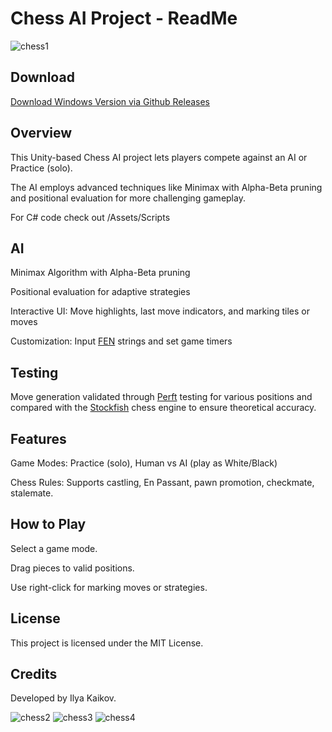 # Chess AI Project - ReadMe
![chess1](https://github.com/user-attachments/assets/09725026-a0ab-4dcd-a921-c3aa425ac543)

## Download

[Download Windows Version via Github Releases](https://github.com/IlyaKaikov/Chess-AI/releases/tag/v1.0.0)

## Overview

This Unity-based Chess AI project lets players compete against an AI or Practice (solo).

The AI employs advanced techniques like Minimax with Alpha-Beta pruning and positional evaluation for more challenging gameplay.

For C# code check out /Assets/Scripts

## AI

Minimax Algorithm with Alpha-Beta pruning

Positional evaluation for adaptive strategies

Interactive UI: Move highlights, last move indicators, and marking tiles or moves

Customization: Input [FEN](https://www.chessprogramming.org/Forsyth-Edwards_Notation) strings and set game timers

## Testing

Move generation validated through [Perft](https://www.chessprogramming.org/Perft_Results) testing for various positions and compared with the [Stockfish](https://www.chessprogramming.org/Stockfish) chess engine to ensure theoretical accuracy.

## Features

Game Modes: Practice (solo), Human vs AI (play as White/Black)

Chess Rules: Supports castling, En Passant, pawn promotion, checkmate, stalemate.

## How to Play

Select a game mode.

Drag pieces to valid positions.

Use right-click for marking moves or strategies.

## License

This project is licensed under the MIT License.

## Credits

Developed by Ilya Kaikov.

![chess2](https://github.com/user-attachments/assets/103a4190-4aa9-4ed9-9fa6-b389f6752307)
![chess3](https://github.com/user-attachments/assets/1055d2fb-e2dd-4a72-aa2f-908434efc552)
![chess4](https://github.com/user-attachments/assets/459fe76c-dd23-4284-bbbc-35a01abd4b34)
